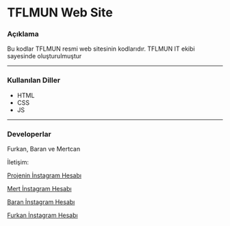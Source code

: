 # TFLMUN Web Site
### Açıklama
Bu kodlar TFLMUN resmi web sitesinin kodlarıdır. TFLMUN IT ekibi sayesinde oluşturulmuştur
___
### Kullanılan Diller
+ HTML
+ CSS
+ JS
___
### Developerlar
Furkan, Baran ve Mertcan

İletişim:

[Projenin İnstagram Hesabı](https://www.instagram.com/tflmun_/)

[Mert İnstagram Hesabı](https://www.instagram.com/ylmazmertcan_/)

[Baran İnstagram Hesabı](https://www.instagram.com/barankiziltan_/)

[Furkan İnstagram Hesabı](https://www.instagram.com/furkantas2010/)


